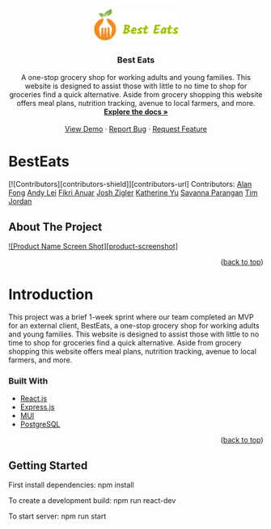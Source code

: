 <!-- PROJECT LOGO -->
<br />
<div align="center">
  <a href="https://github.com/HR-Billy/BestEats">
    <img src="images/besteatslogo.png" alt="Best Eats Logo" >
  </a>

<h3 align="center">Best Eats</h3>

  <p align="center">
    A one-stop grocery shop for working adults and young families. This website is designed to assist those with little to no time to shop for groceries find a quick alternative. Aside from grocery shopping this website offers meal plans, nutrition tracking, avenue to local farmers, and more.
    <br />
    <a href="https://github.com/github_username/repo_name"><strong>Explore the docs »</strong></a>
    <br />
    <br />
    <a href="https://github.com/github_username/repo_name">View Demo</a>
    ·
    <a href="https://github.com/github_username/repo_name/issues">Report Bug</a>
    ·
    <a href="https://github.com/github_username/repo_name/issues">Request Feature</a>
  </p>
</div>

# BestEats

[![Contributors][contributors-shield]][contributors-url]
Contributors:
<a href="https://github.com/github_username/repo_name">Alan Fong</a>
<a href="https://github.com/github_username/repo_name">Andy Lei</a>
<a href="https://github.com/github_username/repo_name">Fikri Anuar</a>
<a href="https://github.com/github_username/repo_name">Josh Zigler</a>
<a href="https://github.com/github_username/repo_name">Katherine Yu</a>
<a href="https://github.com/github_username/repo_name">Savanna Parangan</a>
<a href="https://github.com/github_username/repo_name">Tim Jordan</a>


<!-- ABOUT THE PROJECT -->
## About The Project

[![Product Name Screen Shot][product-screenshot]](https://example.com)


<p align="right">(<a href="#top">back to top</a>)</p>


# Introduction
This project was a brief 1-week sprint where our team completed an MVP for an external client, BestEats, a one-stop grocery shop for working adults and young families. This website is designed to assist those with little to no time to shop for groceries find a quick alternative. Aside from grocery shopping this website offers meal plans, nutrition tracking, avenue to local farmers, and more.


### Built With

* [React.js](https://reactjs.org/)
* [Express.js](https://expressjs.com/)
* [MUI](https://mui.com/)
* [PostgreSQL](https://www.postgresql.org/)

<p align="right">(<a href="#top">back to top</a>)</p>

## Getting Started
First install dependencies:
npm install

To create a development build:
npm run react-dev

To start server:
npm run start